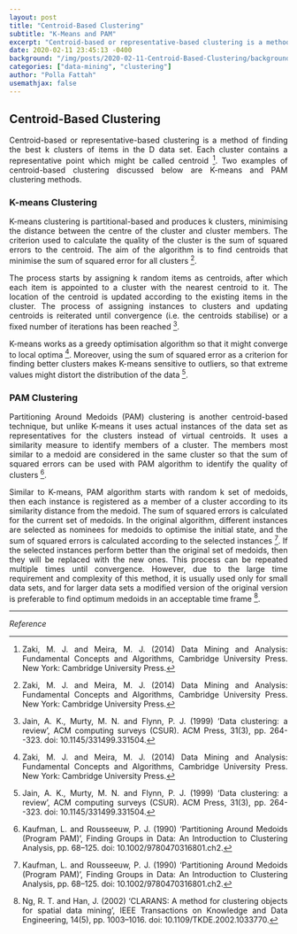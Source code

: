 ```yaml
---
layout: post
title: "Centroid-Based Clustering"
subtitle: "K-Means and PAM"
excerpt: "Centroid-based or representative-based clustering is a method of finding the best k clusters of items in the D data set."
date: 2020-02-11 23:45:13 -0400
background: "/img/posts/2020-02-11-Centroid-Based-Clustering/background.png"
categories: ["data-mining", "clustering"]
author: "Polla Fattah"
usemathjax: false
---
```


<style>body p{text-align: justify}</style>

## Centroid-Based Clustering

Centroid-based or representative-based clustering is a method of finding the best k clusters of items in the D data set. Each cluster contains a representative point which might be called centroid [^1]. Two examples of centroid-based clustering discussed below are K-means and PAM clustering methods.

### K-means Clustering

K-means clustering is partitional-based and produces k clusters, minimising the distance between the centre of the cluster and cluster members. The criterion used to calculate the quality of the cluster is the sum of squared errors to the centroid. The aim of the algorithm is to find centroids that minimise the sum of squared error for all clusters [^1].

The process starts by assigning k random items as centroids, after which each item is appointed to a cluster with the nearest centroid to it. The location of the centroid is updated according to the existing items in the cluster. The process of assigning instances to clusters and updating centroids is reiterated until convergence (i.e. the centroids stabilise) or a fixed number of iterations has been reached [^2].

K-means works as a greedy optimisation algorithm so that it might converge to local optima [^1]. Moreover, using the sum of squared error as a criterion for finding better clusters makes K-means sensitive to outliers, so that extreme values might distort the distribution of the data [^2].

### PAM Clustering

Partitioning Around Medoids (PAM) clustering is another centroid-based technique, but unlike K-means it uses actual instances of the data set as representatives for the clusters instead of virtual centroids. It uses a similarity measure to identify members of a cluster. The members most similar to a medoid are considered in the same cluster so that the sum of squared errors can be used with PAM algorithm to identify the quality of clusters [^3].

Similar to K-means, PAM algorithm starts with random k set of medoids, then each instance is registered as a member of a cluster according to its similarity distance from the medoid. The sum of squared errors is calculated for the current set of medoids. In the original algorithm, different instances are selected as nominees for medoids to optimise the initial state, and the sum of squared errors is calculated according to the selected instances [^3]. If the selected instances perform better than the original set of medoids, then they will be replaced with the new ones. This process can be repeated multiple times until convergence. However, due to the large time requirement and complexity of this method, it is usually used only for small data sets, and for larger data sets a modified version of the original version is preferable to find optimum medoids in an acceptable time frame [^4].

---

_Reference_


[^1]: Zaki, M. J. and Meira, M. J. (2014) Data Mining and Analysis: Fundamental Concepts and Algorithms, Cambridge University Press. New York: Cambridge University Press.
[^2]: Jain, A. K., Murty, M. N. and Flynn, P. J. (1999) ‘Data clustering: a review’, ACM computing surveys (CSUR). ACM Press, 31(3), pp. 264--323. doi: 10.1145/331499.331504.
[^3]: Kaufman, L. and Rousseeuw, P. J. (1990) ‘Partitioning Around Medoids (Program PAM)’, Finding Groups in Data: An Introduction to Clustering Analysis, pp. 68–125. doi: 10.1002/9780470316801.ch2.
[^4]: Ng, R. T. and Han, J. (2002) ‘CLARANS: A method for clustering objects for spatial data mining’, IEEE Transactions on Knowledge and Data Engineering, 14(5), pp. 1003–1016. doi: 10.1109/TKDE.2002.1033770.